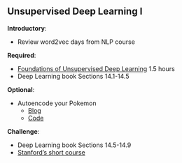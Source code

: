 Unsupervised Deep Learning I
----

__Introductory__:

- Review word2vec days from NLP course

__Required__:

- [Foundations of Unsupervised Deep Learning](https://www.youtube.com/watch?v=rK6bchqeaN8) 1.5 hours
- Deep Learning book Sections 14.1-14.5

__Optional__:

- Autoencode your Pokemon
    + [Blog](https://hackernoon.com/how-to-autoencode-your-pok%C3%A9mon-6b0f5c7b7d97)
    + [Code](https://github.com/niazangels/vae-pokedex/blob/master/pokedex.ipynb)

__Challenge__:

- Deep Learning book Sections 14.5-14.9 
- [Stanford’s short course](http://deeplearning.stanford.edu/tutorial/)
